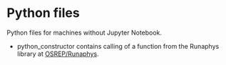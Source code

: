 # Python files
Python files for machines without Jupyter Notebook.

- python_constructor contains calling of a function from the Runaphys library at [OSREP/Runaphys](https://github.com/osrep/Runaphys).

